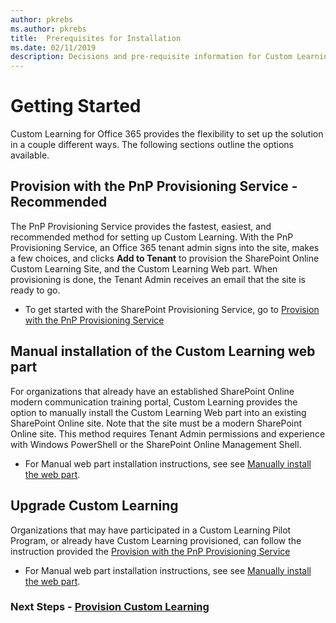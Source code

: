 ```yaml
---
author: pkrebs
ms.author: pkrebs
title:  Prerequisites for Installation
ms.date: 02/11/2019
description: Decisions and pre-requisite information for Custom Learning installation and setup 
---
```


# Getting Started
Custom Learning for Office 365 provides the flexibility to set up the solution in a couple different ways. The following sections outline the options available.

## Provision with the PnP Provisioning Service - Recommended
The PnP Provisioning Service provides the fastest, easiest, and recommended method for setting up Custom Learning. With the PnP Provisioning Service, an Office 365 tenant admin signs into the site, makes a few choices, and clicks **Add to Tenant** to provision the SharePoint Online Custom Learning Site, and the Custom Learning Web part. When provisioning is done, the Tenant Admin receives an email that the site is ready to go. 

- To get started with the SharePoint Provisioning Service, go to [Provision with the PnP Provisioning Service](installsitepackage.md)   

## Manual installation of the Custom Learning web part
For organizations that already have an established SharePoint Online modern communication training portal, Custom Learning provides the option to manually install the Custom Learning Web part into an existing SharePoint Online site. Note that the site must be a modern SharePoint Online site. This method requires Tenant Admin permissions and experience with Windows PowerShell or the SharePoint Online Management Shell. 

- For Manual web part installation instructions, see see [Manually install the web part](installwebpart.md). 

## Upgrade Custom Learning
Organizations that may have participated in a Custom Learning Pilot Program, or already have Custom Learning provisioned, can follow the instruction provided the [Provision with the PnP Provisioning Service](installsitepackage)    

- For Manual web part installation instructions, see see [Manually install the web part](installwebpart.md). 


### Next Steps - [Provision Custom Learning](installsitepackage.md)
